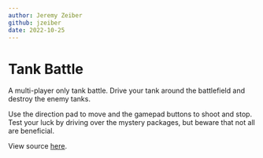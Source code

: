 ```yaml
---
author: Jeremy Zeiber
github: jzeiber
date: 2022-10-25
---
```


# Tank Battle

A multi-player only tank battle.  Drive your tank around the battlefield and destroy the enemy tanks.

Use the direction pad to move and the gamepad buttons to shoot and stop.  Test your luck by driving over the mystery packages, but beware that not all are beneficial.

View source [here](https://github.com/jzeiber/wasm4-tankbattle).
